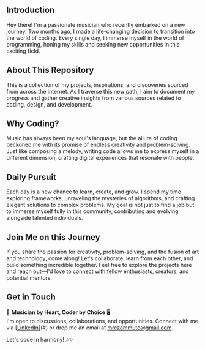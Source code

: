 ## Introduction
Hey there! I'm a passionate musician who recently embarked on a new journey. Two months ago, I made a life-changing decision to transition into the world of coding. Every single day, I immerse myself in the world of programming, honing my skills and seeking new opportunities in this exciting field.

## About This Repository
This is a collection of my projects, inspirations, and discoveries sourced from across the internet. As I traverse this new path, I aim to document my progress and gather creative insights from various sources related to coding, design, and development.

## Why Coding?
Music has always been my soul's language, but the allure of coding beckoned me with its promise of endless creativity and problem-solving. Just like composing a melody, writing code allows me to express myself in a different dimension, crafting digital experiences that resonate with people.

## Daily Pursuit
Each day is a new chance to learn, create, and grow. I spend my time exploring frameworks, unraveling the mysteries of algorithms, and crafting elegant solutions to complex problems. My goal is not just to find a job but to immerse myself fully in this community, contributing and evolving alongside talented individuals.

## Join Me on this Journey
If you share the passion for creativity, problem-solving, and the fusion of art and technology, come along! Let's collaborate, learn from each other, and build something incredible together. Feel free to explore the projects here and reach out—I'd love to connect with fellow enthusiasts, creators, and potential mentors.

## Get in Touch
🎵 **Musician by Heart, Coder by Choice** 🖥️  
I'm open to discussions, collaborations, and opportunities. Connect with me via [[LinkedIn](https://www.linkedin.com/in/marco-zammuto-aa5212253/)](#) or drop me an email at [mrczammuto@gmail.com](mailto:mrczammuto@gmail.com).

Let's code in harmony! 🎶✨

